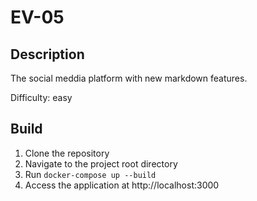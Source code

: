 # EV-05

## Description
The social meddia platform with new markdown features.

Difficulty: easy

## Build
1. Clone the repository
2. Navigate to the project root directory
3. Run `docker-compose up --build`
4. Access the application at http://localhost:3000

